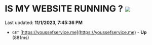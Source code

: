 # IS MY WEBSITE RUNNING ? [![](https://img.shields.io/static/v1?label=Sponsor&message=%E2%9D%A4&logo=GitHub&color=%23fe8e86)](https://github.com/sponsors/<username>)

Last updated: **11/1/2023, 7:45:36 PM**

- `GET` [https://youssefservice.me](https://youssefservice.me) - **Up** (881ms)
